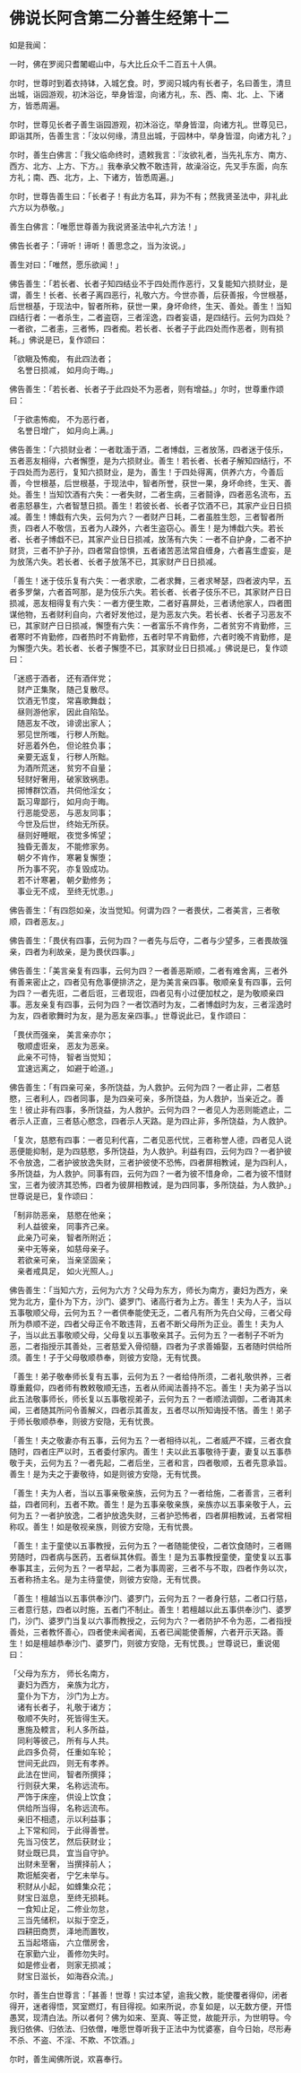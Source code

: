 # 佛说长阿含第二分善生经第十二

如是我闻：

一时，佛在罗阅只耆闍崛山中，与大比丘众千二百五十人俱。

尔时，世尊时到着衣持钵，入城乞食。时，罗阅只城内有长者子，名曰善生，清旦出城，诣园游观，初沐浴讫，举身皆湿，向诸方礼，东、西、南、北、上、下诸方，皆悉周遍。

尔时，世尊见长者子善生诣园游观，初沐浴讫，举身皆湿，向诸方礼。世尊见已，即诣其所，告善生言：「汝以何缘，清旦出城，于园林中，举身皆湿，向诸方礼？」

尔时，善生白佛言：「我父临命终时，遗敕我言：『汝欲礼者，当先礼东方、南方、西方、北方、上方、下方。』我奉承父教不敢违背，故澡浴讫，先叉手东面，向东方礼；南、西、北方，上、下诸方，皆悉周遍。」

尔时，世尊告善生曰：「长者子！有此方名耳，非为不有；然我贤圣法中，非礼此六方以为恭敬。」

善生白佛言：「唯愿世尊善为我说贤圣法中礼六方法！」

佛告长者子：「谛听！谛听！善思念之，当为汝说。」

善生对曰：「唯然，愿乐欲闻！」

佛告善生：「若长者、长者子知四结业不于四处而作恶行，又复能知六损财业，是谓，善生！长者、长者子离四恶行，礼敬六方。今世亦善，后获善报，今世根基，后世根基，于现法中，智者所称，获世一果，身坏命终，生天、善处。善生！当知四结行者：一者杀生，二者盗窃，三者淫逸，四者妄语，是四结行。云何为四处？一者欲，二者恚，三者怖，四者痴。若长者、长者子于此四处而作恶者，则有损耗。」佛说是已，复作颂曰：

「欲瞋及怖痴， 有此四法者；\
　名誉日损减， 如月向于晦。」

佛告善生：「若长者、长者子于此四处不为恶者，则有增益。」尔时，世尊重作颂曰：

「于欲恚怖痴， 不为恶行者，\
　名誉日增广， 如月向上满。」

佛告善生：「六损财业者：一者耽湎于酒，二者博戱，三者放荡，四者迷于伎乐，五者恶友相得，六者懈堕，是为六损财业。善生！若长者、长者子解知四结行，不于四处而为恶行，复知六损财业，是为，善生！于四处得离，供养六方，今善后善，今世根基，后世根基，于现法中，智者所誉，获世一果，身坏命终，生天、善处。善生！当知饮酒有六失：一者失财，二者生病，三者鬪诤，四者恶名流布，五者恚怒暴生，六者智慧日损。善生！若彼长者、长者子饮酒不已，其家产业日日损减。善生！博戱有六失，云何为六？一者财产日耗，二者虽胜生怨，三者智者所责，四者人不敬信，五者为人疎外，六者生盗窃心。善生！是为博戱六失。若长者、长者子博戱不已，其家产业日日损减，放荡有六失：一者不自护身，二者不护财货，三者不护子孙，四者常自惊惧，五者诸苦恶法常自缠身，六者喜生虚妄，是为放荡六失。若长者、长者子放荡不已，其家财产日日损减。

「善生！迷于伎乐复有六失：一者求歌，二者求舞，三者求琴瑟，四者波内早，五者多罗槃，六者首呵那，是为伎乐六失。若长者、长者子伎乐不已，其家财产日日损减，恶友相得复有六失：一者方便生欺，二者好喜屏处，三者诱他家人，四者图谋他物，五者财利自向，六者好发他过，是为恶友六失。若长者、长者子习恶友不已，其家财产日日损减，懈堕有六失：一者富乐不肯作务，二者贫穷不肯勤修，三者寒时不肯勤修，四者热时不肯勤修，五者时早不肯勤修，六者时晚不肯勤修，是为懈堕六失。若长者、长者子懈堕不已，其家财业日日损减。」佛说是已，复作颂曰：

「迷惑于酒者， 还有酒伴党；\
　财产正集聚， 随己复散尽。\
　饮酒无节度， 常喜歌舞戱；\
　昼则游他家， 因此自陷坠。\
　随恶友不改， 诽谤出家人；\
　邪见世所嗤， 行秽人所黜。\
　好恶着外色， 但论胜负事；\
　亲要无返复， 行秽人所黜。\
　为酒所荒迷， 贫穷不自量；\
　轻财好奢用， 破家致祸患。\
　掷博群饮酒， 共伺他淫女；\
　翫习卑鄙行， 如月向于晦。\
　行恶能受恶， 与恶友同事；\
　今世及后世， 终始无所获。\
　昼则好睡眠， 夜觉多悕望；\
　独昏无善友， 不能修家务。\
　朝夕不肯作， 寒暑复懈堕；\
　所为事不究， 亦复毁成功。\
　若不计寒暑， 朝夕勤修务；\
　事业无不成， 至终无忧患。」

佛告善生：「有四怨如亲，汝当觉知。何谓为四？一者畏伏，二者美言，三者敬顺，四者恶友。」

佛告善生：「畏伏有四事，云何为四？一者先与后夺，二者与少望多，三者畏故强亲，四者为利故亲，是为畏伏四事。」

佛告善生：「美言亲复有四事，云何为四？一者善恶斯顺，二者有难舍离，三者外有善来密止之，四者见有危事便排济之，是为美言亲四事。敬顺亲复有四事，云何为四？一者先诳，二者后诳，三者现诳，四者见有小过便加杖之，是为敬顺亲四事。恶友亲复有四事，云何为四？一者饮酒时为友，二者博戱时为友，三者淫逸时为友，四者歌舞时为友，是为恶友亲四事。」世尊说此已，复作颂曰：

「畏伏而强亲， 美言亲亦尔；\
　敬顺虚诳亲， 恶友为恶亲。\
　此亲不可恃， 智者当觉知；\
　宜速远离之， 如避于崄道。」

佛告善生：「有四亲可亲，多所饶益，为人救护。云何为四？一者止非，二者慈愍，三者利人，四者同事，是为四亲可亲，多所饶益，为人救护，当亲近之。善生！彼止非有四事，多所饶益，为人救护。云何为四？一者见人为恶则能遮止，二者示人正直，三者慈心愍念，四者示人天路。是为四止非，多所饶益，为人救护。

「复次，慈愍有四事：一者见利代喜，二者见恶代忧，三者称誉人德，四者见人说恶便能抑制，是为四慈愍，多所饶益，为人救护。利益有四，云何为四？一者护彼不令放逸，二者护彼放逸失财，三者护彼使不恐怖，四者屏相教诫，是为四利人，多所饶益，为人救护。同事有四，云何为四？一者为彼不惜身命，二者为彼不惜财宝，三者为彼济其恐怖，四者为彼屏相教诫，是为四同事，多所饶益，为人救护。」世尊说是已，复作颂曰：

「制非防恶亲， 慈愍在他亲；\
　利人益彼亲， 同事齐己亲。\
　此亲乃可亲， 智者所附近；\
　亲中无等亲， 如慈母亲子。\
　若欲亲可亲， 当亲坚固亲；\
　亲者戒具足， 如火光照人。」

佛告善生：「当知六方，云何为六方？父母为东方，师长为南方，妻妇为西方，亲党为北方，童仆为下方，沙门、婆罗门、诸高行者为上方。善生！夫为人子，当以五事敬顺父母，云何为五？一者供奉能使无乏，二者凡有所为先白父母，三者父母所为恭顺不逆，四者父母正令不敢违背，五者不断父母所为正业。善生！夫为人子，当以此五事敬顺父母，父母复以五事敬亲其子。云何为五？一者制子不听为恶，二者指授示其善处，三者慈爱入骨彻髓，四者为子求善婚娶，五者随时供给所须。善生！子于父母敬顺恭奉，则彼方安隐，无有忧畏。

「善生！弟子敬奉师长复有五事，云何为五？一者给侍所须，二者礼敬供养，三者尊重戴仰，四者师有教敕敬顺无违，五者从师闻法善持不忘。善生！夫为弟子当以此五法敬事师长，师长复以五事敬视弟子，云何为五？一者顺法调御，二者诲其未闻，三者随其所问令善解义，四者示其善友，五者尽以所知诲授不悋。善生！弟子于师长敬顺恭奉，则彼方安隐，无有忧畏。

「善生！夫之敬妻亦有五事，云何为五？一者相待以礼，二者威严不媟，三者衣食随时，四者庄严以时，五者委付家内。善生！夫以此五事敬待于妻，妻复以五事恭敬于夫，云何为五？一者先起，二者后坐，三者和言，四者敬顺，五者先意承旨。善生！是为夫之于妻敬待，如是则彼方安隐，无有忧畏。

「善生！夫为人者，当以五事亲敬亲族，云何为五？一者给施，二者善言，三者利益，四者同利，五者不欺。善生！是为五事亲敬亲族，亲族亦以五事亲敬于人，云何为五？一者护放逸，二者护放逸失财，三者护恐怖者，四者屏相教诫，五者常相称叹。善生！如是敬视亲族，则彼方安隐，无有忧畏。

「善生！主于童使以五事教授，云何为五？一者随能使役，二者饮食随时，三者赐劳随时，四者病与医药，五者纵其休假。善生！是为五事教授童使，童使复以五事奉事其主，云何为五？一者早起，二者为事周密，三者不与不取，四者作务以次，五者称扬主名。是为主待童使，则彼方安隐，无有忧畏。

「善生！檀越当以五事供奉沙门、婆罗门，云何为五？一者身行慈，二者口行慈，三者意行慈，四者以时施，五者门不制止。善生！若檀越以此五事供奉沙门、婆罗门，沙门、婆罗门当复以六事而教授之，云何为六？一者防护不令为恶，二者指授善处，三者教怀善心，四者使未闻者闻，五者已闻能使善解，六者开示天路。善生！如是檀越恭奉沙门、婆罗门，则彼方安隐，无有忧畏。」世尊说已，重说偈曰：

「父母为东方， 师长名南方，\
　妻妇为西方， 亲族为北方，\
　童仆为下方， 沙门为上方。\
　诸有长者子， 礼敬于诸方；\
　敬顺不失时， 死皆得生天。\
　惠施及輭言， 利人多所益，\
　同利等彼己， 所有与人共。\
　此四多负荷， 任重如车轮；\
　世间无此四， 则无有孝养。\
　此法在世间， 智者所撰择；\
　行则获大果， 名称远流布。\
　严饰于床座， 供设上饮食；\
　供给所当得， 名称远流布。\
　亲旧不相遗， 示以利益事；\
　上下常和同， 于此得善誉。\
　先当习伎艺， 然后获财业；\
　财业既已具， 宜当自守护。\
　出财未至奢， 当撰择前人；\
　欺诳觝突者， 宁乞未举与。\
　积财从小起， 如蜂集众花；\
　财宝日滋息， 至终无损耗。\
　一食知止足， 二修业勿怠，\
　三当先储积， 以拟于空乏，\
　四耕田商贾， 泽地而置牧，\
　五当起塔庙， 六立僧房舍，\
　在家勤六业， 善修勿失时。\
　如是修业者， 则家无损减；\
　财宝日滋长， 如海吞众流。」

尔时，善生白世尊言：「甚善！世尊！实过本望，逾我父教，能使覆者得仰，闭者得开，迷者得悟，冥室燃灯，有目得视。如来所说，亦复如是，以无数方便，开悟愚冥，现清白法。所以者何？佛为如来、至真、等正觉，故能开示，为世明导。今我归依佛、归依法、归依僧，唯愿世尊听我于正法中为忧婆塞，自今日始，尽形寿不杀、不盗、不淫、不欺、不饮酒。」

尔时，善生闻佛所说，欢喜奉行。
